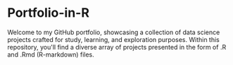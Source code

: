 # Portfolio-in-R
Welcome to my GitHub portfolio, showcasing a collection of data science projects crafted for study, learning, and exploration purposes. Within this repository, you'll find a diverse array of projects presented in the form of .R and .Rmd (R-markdown) files.
